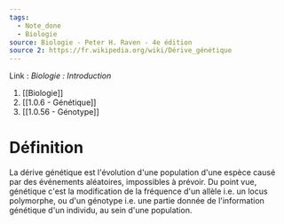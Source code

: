 ```yaml
---
tags:
  - Note_done
  - Biologie
source: Biologie - Peter H. Raven - 4e édition
source 2: https://fr.wikipedia.org/wiki/Dérive_génétique
---
```


Link :
_Biologie : Introduction_
1. [[Biologie]]
2. [[1.0.6 - Génétique]]
3. [[1.0.56 - Génotype]]

# Définition
La dérive génétique est l'évolution d'une population d'une espèce causé par des événements aléatoires, impossibles à prévoir. Du point vue, génétique c'est la modification de la fréquence d'un allèle i.e. un locus polymorphe, ou d'un génotype i.e. une partie donnée de l'information génétique d'un individu, au sein d'une population.